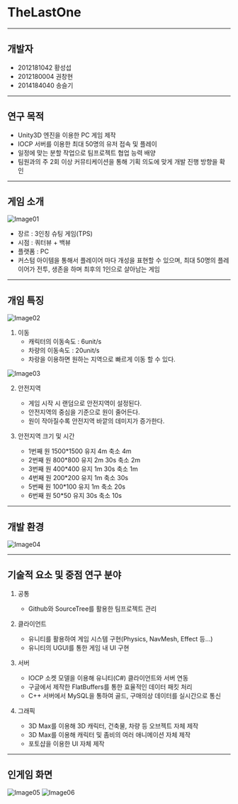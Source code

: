 # TheLastOne

----------
개발자
----------
+ 2012181042 황성섭
+ 2012180004 권창현
+ 2014184040 송슬기

---------
연구 목적
---------
+ Unity3D 엔진을 이용한 PC 게임 제작
+ IOCP 서버를 이용한 최대 50명의 유저 접속 및 플레이
+ 일정에 맞는 분할 작업으로 팀프로젝트 협업 능력 배양
+ 팀원과의 주 2회 이상 커뮤티케이션을 통해 기획 의도에 맞게 개발 진행 방향을 확인

---------
게임 소개
---------
![Image01](https://i.imgur.com/2erj7tM.png)
+ 장르 : 3인칭 슈팅 게임(TPS)
+ 시점 : 쿼터뷰 + 백뷰
+ 플랫폼 : PC
+ 커스텀 아이템을 통해서 플레이어 마다 개성을 표현할 수 있으며, 최대 50명의 플레이어가 전투, 생존을 하며 최후의 1인으로 살아남는 게임

---------
개임 특징
---------
![Image02](https://i.imgur.com/zLsZ7rJ.png)
1. 이동
    + 캐릭터의 이동속도 : 6unit/s
    + 차량의 이동속도 : 20unit/s
    + 차랑을 이용하면 원하는 지역으로 빠르게 이동 할 수 있다.
    
![Image03](https://i.imgur.com/JcF4WGR.png)

2. 안전지역
    + 게임 시작 시 랜덤으로 안전지역이 설정된다.
    + 안전지역의 중심을 기준으로 원이 줄어든다.
    + 원이 작아질수록 안전지역 바깥의 데미지가 증가한다.

3. 안전지역 크기 및 시간
    + 1번째 원 1500*1500 유지 4m     축소 4m
    + 2번째 원  800*800  유지 2m 30s 축소 2m
    + 3번째 원  400*400  유지 1m 30s 축소 1m
    + 4번째 원  200*200  유지 1m     축소 30s
    + 5번째 원  100*100  유지 1m    축소 20s
    + 6번째 원   50*50   유지 30s   축소 10s

---------
개발 환경
---------
![Image04](https://i.imgur.com/jG7qnw0.png)

---------
기술적 요소 및 중점 연구 분야
---------
 1. 공통
    + Github와 SourceTree를 활용한 팀프로젝트 관리

 2. 클라이언트
    + 유니티를 활용하여 게임 시스템 구현(Physics, NavMesh, Effect 등...)
    + 유니티의 UGUI를 통한 게임 내 UI 구현

 3. 서버
    + IOCP 소켓 모델을 이용해 유니티(C#) 클라이언트와 서버 연동
    + 구글에서 제작한 FlatBuffers를 통한 효율적인 데이터 패킷 처리
    + C++ 서버에서 MySQL을 통하여 골드, 구매의상 데이터를 실시간으로 통신

 4. 그래픽
    + 3D Max를 이용해 3D 캐릭터, 건축물, 차량 등 오브젝트 자체 제작
    + 3D Max를 이용해 캐릭터 및 좀비의 여러 애니메이션 자체 제작
    + 포토샵을 이용한 UI 자체 제작

---------
인게임 화면
---------
![Image05](https://i.imgur.com/mWf8idz.png)
![Image06](https://i.imgur.com/qcZk6R3.png)